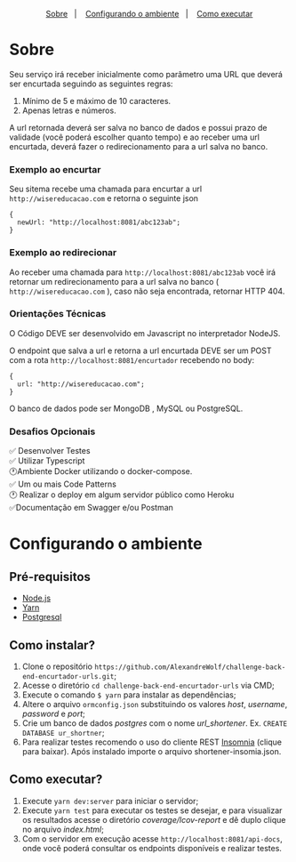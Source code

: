 <p align="center">
 <a href="#sobre">Sobre</a>&nbsp;&nbsp;&nbsp;|&nbsp;&nbsp;&nbsp;
 <a href="#configurando-o-ambiente">Configurando o ambiente</a>&nbsp;&nbsp;&nbsp;|&nbsp;&nbsp;&nbsp;
 <a href="#como-executar">Como executar</a>
</p>


# Sobre

Seu serviço irá receber inicialmente como parâmetro uma URL que deverá ser encurtada seguindo as seguintes regras:
1. Mínimo de 5 e máximo de 10 caracteres.
2. Apenas letras e números.

A url retornada deverá ser salva no banco de dados e possui prazo de validade (você poderá escolher quanto tempo) e ao receber uma url encurtada, deverá fazer o
redirecionamento para a url salva no banco.

### Exemplo ao encurtar
Seu sitema recebe uma chamada para encurtar a url ```http://wisereducacao.com``` e retorna o seguinte json

```
{
  newUrl: "http://localhost:8081/abc123ab";
}
```
### Exemplo ao redirecionar

Ao receber uma chamada para ```http://localhost:8081/abc123ab``` você irá retornar um redirecionamento para a url salva no banco ( ```http://wisereducacao.com``` ), caso não seja encontrada, retornar HTTP 404.

### Orientações Técnicas
O Código DEVE ser desenvolvido em Javascript no interpretador NodeJS.

O endpoint que salva a url e retorna a url encurtada DEVE ser um POST com a rota ```http://localhost:8081/encurtador``` recebendo no body:
```
{
  url: "http://wisereducacao.com";
}
```
O banco de dados pode ser MongoDB , MySQL ou PostgreSQL.

### Desafios Opcionais
:white_check_mark: Desenvolver Testes  
:white_check_mark: Utilizar Typescript  
:clock1:Ambiente Docker utilizando o docker-compose.   
:white_check_mark: Um ou mais Code Patterns  
:clock1: Realizar o deploy em algum servidor público como Heroku  
:white_check_mark:Documentação em Swagger e/ou Postman  

# Configurando o ambiente

## Pré-requisitos

- [Node.js](https://nodejs.org/en/)
- [Yarn](https://yarnpkg.com/pt-BR/docs/install)
- [Postgresql](https://www.postgresql.org/)

## Como instalar?

1. Clone o repositório ```https://github.com/AlexandreWolf/challenge-back-end-encurtador-urls.git```;
2. Acesse o diretório `cd challenge-back-end-encurtador-urls` via CMD;
3. Execute o comando `$ yarn` para instalar as dependências;
4. Altere o arquivo `ormconfig.json` substituindo os valores _host_, _username_, _password_ e _port_;
5. Crie um banco de dados _postgres_ com o nome _url_shortener_. Ex. ```CREATE DATABASE ur_shortner```;
6. Para realizar testes recomendo o uso do cliente REST [Insomnia](https://insomnia.rest/) (clique para baixar). Após instalado importe o arquivo shortener-insomia.json.


## Como executar?
1. Execute `yarn dev:server` para iniciar o servidor;
2. Execute `yarn test` para executar os testes se desejar, e para visualizar os resultados acesse o diretório _coverage/lcov-report_ e dê duplo clique no arquivo _index.html_;
3. Com o servidor em execução acesse ```http://localhost:8081/api-docs```, onde você poderá consultar os endpoints disponíveis e realizar testes.

